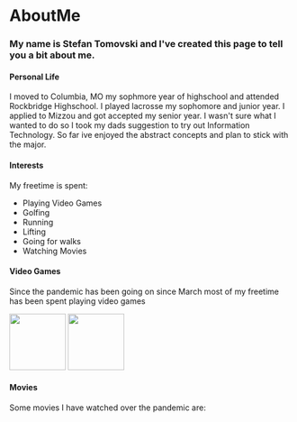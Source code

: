 # AboutMe

### My name is Stefan Tomovski and I've created this page to tell you a bit about me.

#### Personal Life

I moved to Columbia, MO my sophmore year of highschool and attended Rockbridge Highschool. I played lacrosse my sophomore and junior year. I applied to Mizzou and got accepted my senior year. I wasn't sure what I wanted to do so I took my dads suggestion to try out Information Technology. So far ive enjoyed the abstract concepts and plan to stick with the major.

#### Interests

My freetime is spent:
* Playing Video Games
* Golfing
* Running
* Lifting
* Going for walks
* Watching Movies

#### Video Games

Since the pandemic has been going on since March most of my freetime has been spent playing video games

<img src ="https://upload.wikimedia.org/wikipedia/en/5/51/Minecraft_cover.png" height="100" width="100"> <img src ="https://cdn.cloudflare.steamstatic.com/steam/apps/271590/header.jpg?t=1592866696" height="100" width="100">

#### Movies

Some movies I have watched over the pandemic are:
